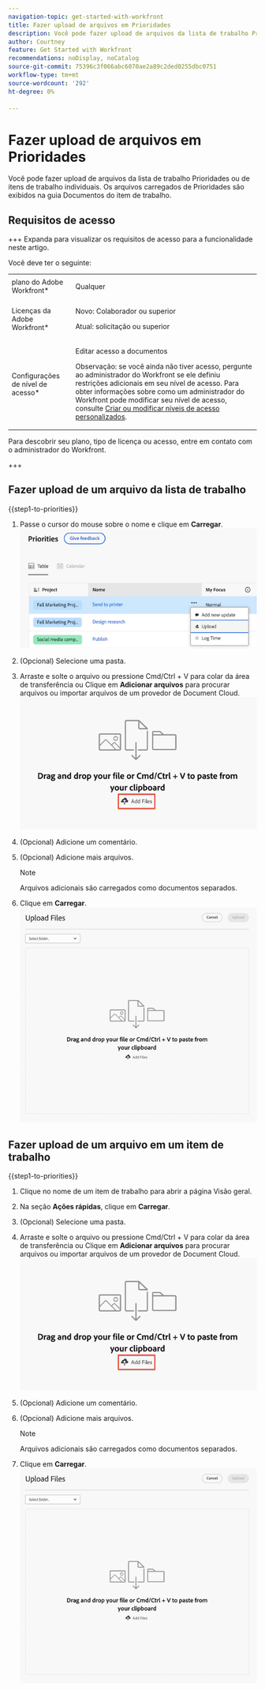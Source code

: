 ```yaml
---
navigation-topic: get-started-with-workfront
title: Fazer upload de arquivos em Prioridades
description: Você pode fazer upload de arquivos da lista de trabalho Prioridades ou de itens de trabalho individuais. Os arquivos carregados de Prioridades são exibidos na guia Documentos do item de trabalho.
author: Courtney
feature: Get Started with Workfront
recommendations: noDisplay, noCatalog
source-git-commit: 75396c3f066abc6070ae2a89c2ded0255dbc0751
workflow-type: tm+mt
source-wordcount: '292'
ht-degree: 0%

---
```



# Fazer upload de arquivos em Prioridades

Você pode fazer upload de arquivos da lista de trabalho Prioridades ou de itens de trabalho individuais. Os arquivos carregados de Prioridades são exibidos na guia Documentos do item de trabalho.

## Requisitos de acesso

+++ Expanda para visualizar os requisitos de acesso para a funcionalidade neste artigo.

Você deve ter o seguinte:

<table style="table-layout:auto"> 
 <col> 
 <col> 
 <tbody> 
  <tr> 
   <td role="rowheader">plano do Adobe Workfront*</td> 
   <td> <p> Qualquer</p> </td> 
  </tr> 
  <tr> 
   <td role="rowheader">Licenças da Adobe Workfront*</td> 
   <td> 
   <p>Novo: Colaborador ou superior</p> 
   <p>Atual: solicitação ou superior</p> </td> 
  </tr> 
  <tr> 
   <td role="rowheader">Configurações de nível de acesso*</td> 
   <td> <p>Editar acesso a documentos</p> <p>Observação: se você ainda não tiver acesso, pergunte ao administrador do Workfront se ele definiu restrições adicionais em seu nível de acesso. Para obter informações sobre como um administrador do Workfront pode modificar seu nível de acesso, consulte <a href="../../administration-and-setup/add-users/configure-and-grant-access/create-modify-access-levels.md" class="MCXref xref">Criar ou modificar níveis de acesso personalizados</a>.</p> </td> 
  </tr> 
 </tbody> 
</table>

Para descobrir seu plano, tipo de licença ou acesso, entre em contato com o administrador do Workfront.

+++

## Fazer upload de um arquivo da lista de trabalho

{{step1-to-priorities}}

1. Passe o cursor do mouse sobre o nome e clique em **Carregar**.
   ![](assets/upload-file.png)
1. (Opcional) Selecione uma pasta.
1. Arraste e solte o arquivo ou pressione Cmd/Ctrl + V para colar da área de transferência
ou
Clique em **Adicionar arquivos** para procurar arquivos ou importar arquivos de um provedor de Document Cloud.
   ![](assets/add-files.png)
1. (Opcional) Adicione um comentário.
1. (Opcional) Adicione mais arquivos.

   >[!NOTE]
   >
   >Arquivos adicionais são carregados como documentos separados.
1. Clique em **Carregar**.
   ![](assets/upload-file-module.png)


## Fazer upload de um arquivo em um item de trabalho

{{step1-to-priorities}}

1. Clique no nome de um item de trabalho para abrir a página Visão geral.
1. Na seção **Ações rápidas**, clique em **Carregar**.
1. (Opcional) Selecione uma pasta.
1. Arraste e solte o arquivo ou pressione Cmd/Ctrl + V para colar da área de transferência
ou
Clique em **Adicionar arquivos** para procurar arquivos ou importar arquivos de um provedor de Document Cloud.
   ![](assets/add-files.png)
1. (Opcional) Adicione um comentário.
1. (Opcional) Adicione mais arquivos.

   >[!NOTE]
   >
   >Arquivos adicionais são carregados como documentos separados.
1. Clique em **Carregar**.
   ![](assets/upload-file-module.png)